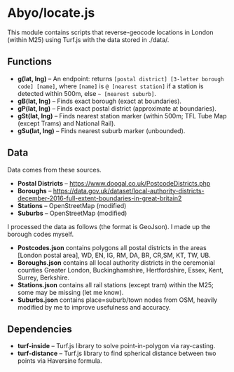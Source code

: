 # Abyo/locate.js
This module contains scripts that reverse-geocode locations in London (within M25) using Turf.js with the data stored in ./data/.

## Functions
 - **g(lat, lng)** – An endpoint: returns `[postal district] [3-letter borough code] [name]`, where `[name]` is `@ [nearest station]` if a station is detected within 500m, else `~ [nearest suburb]`.
 - **gB(lat, lng)** – Finds exact borough (exact at boundaries).
 - **gP(lat, lng)** – Finds exact postal district (approximate at boundaries).
 - **gSt(lat, lng)** – Finds nearest station marker (within 500m; TFL Tube Map (except Trams) and National Rail).
 - **gSu(lat, lng)** – Finds nearest suburb marker (unbounded).

## Data
Data comes from these sources.
- **Postal Districts** – https://www.doogal.co.uk/PostcodeDistricts.php
- **Boroughs** – https://data.gov.uk/dataset/local-authority-districts-december-2016-full-extent-boundaries-in-great-britain2
- **Stations** – OpenStreetMap (modified)
- **Suburbs** – OpenStreetMap (modified)

I processed the data as follows (the format is GeoJson). I made up the borough codes myself.
- **Postcodes.json** contains polygons all postal districts in the areas [London postal area], WD, EN, IG, RM, DA, BR, CR,SM, KT, TW, UB.
- **Boroughs.json** contains all local authority districts in the ceremonial counties Greater London, Buckinghamshire, Hertfordshire, Essex, Kent, Surrey, Berkshire.
- **Stations.json** contains all rail stations (except tram) within the M25; some may be missing (let me know).
- **Suburbs.json** contains place=suburb/town nodes from OSM, heavily modified by me to improve usefulness and accuracy.

## Dependencies
- **turf-inside** – Turf.js library to solve point-in-polygon via ray-casting.
- **turf-distance** – Turf.js library to find spherical distance between two points via Haversine formula.
